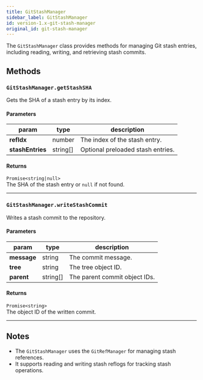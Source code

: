 ```yaml
---
title: GitStashManager
sidebar_label: GitStashManager
id: version-1.x-git-stash-manager
original_id: git-stash-manager
---
```


The `GitStashManager` class provides methods for managing Git stash entries, including reading, writing, and retrieving stash commits.

## Methods

### `GitStashManager.getStashSHA`

Gets the SHA of a stash entry by its index.

#### Parameters

| param          | type                              | description                                   |
| -------------- | --------------------------------- | --------------------------------------------- |
| **refIdx**     | number                            | The index of the stash entry.                 |
| **stashEntries** | string[]                        | Optional preloaded stash entries.             |

#### Returns

`Promise<string|null>`  
The SHA of the stash entry or `null` if not found.

---

### `GitStashManager.writeStashCommit`

Writes a stash commit to the repository.

#### Parameters

| param      | type                              | description                                   |
| ---------- | --------------------------------- | --------------------------------------------- |
| **message** | string                           | The commit message.                           |
| **tree**    | string                           | The tree object ID.                           |
| **parent**  | string[]                         | The parent commit object IDs.                 |

#### Returns

`Promise<string>`  
The object ID of the written commit.

---

## Notes

- The `GitStashManager` uses the `GitRefManager` for managing stash references.
- It supports reading and writing stash reflogs for tracking stash operations.

<script>
(function rewriteEditLink() {
  const el = document.querySelector('a.edit-page-link.button');
  if (el) {
    el.href = 'https://github.com/isomorphic-git/isomorphic-git/edit/main/src/managers/GitStashManager.js';
  }
})();
</script>